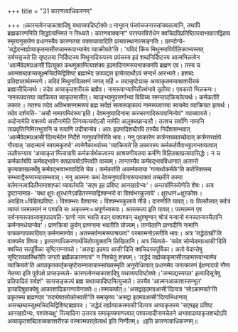 +++
title = "31 कारणत्वाधिकरणम्"

+++
॥कारमत्वेनचाकाशादिषु यथाव्यपदिष्टोक्तेः॥ माभूवन् पंचपंचजनास्सांख्यतत्वानि, तथापि ब्रह्मकारणमिति सिद्धांत्यभिमतं न सिध्यते। कारणवाक्यानां" परस्परविरोधेन क्वचिदपिप्रतिष्ठितत्वाभावात्तद्विहाय स्मृत्यनुसारेण प्रधानस्यैव कारणतया वक्तव्यत्वादिति प्रत्यवस्थानात्सङ्गतिः। छान्दोग्ये- 'तद्धेदन्तर्ह्यव्याकृतमासीत्तन्नामरूपाभ्यामेव व्याक्रीयते'ति। 'यदिदं किंच मिथुनमापिपीलिकाभ्यस्तत् सर्वमसृजते'ति सृष्टतया निर्दिष्टस्य मिथुनादिरूपस्य प्रपंचस्य इदं शब्दनिर्दिष्टस्य आत्मभिन्नत्वेन 'आत्मैवेदमग्रआसी'दित्युक्तं कथमुक्तमित्याशंक्य इदमादिनामरूपभाक्त्वमपि ब्रह्मण एव। तस्य च आत्मशब्दवाच्यसूक्ष्मचिदचिद्विशिष्ट ब्रह्माभेद उपपद्यत इत्येतदर्थोऽयं सन्दर्भ आरभ्यते। हशब्दः प्रतिज्ञातार्थस्मरणे। तदिदं मिथुनादिलक्षणं जगत् तर्हि = तदासृष्टेःप्राक् अव्याकृतमव्यक्तशरीरकं ब्रह्मासीदित्यर्थः। तदेव अव्याकृतशरीरकं ब्रह्मैव। नामरूपाभ्यामितीत्थंभावे तृतीया। एवकारो भिन्नक्रमः। नामरूपवत्तया व्याक्रियत व्याकृतमासीत्। व्याङ्भ्यामुपसर्गाभ्यां विविच्य समन्तादक्रियतेत्यर्थः। कर्मकर्तरि लकारः। ततश्च तदेव अविभक्तनामरूपं ब्रह्म सर्वज्ञं सत्यसङ्कल्पं नामरूपवत्तया स्वयमेव व्याक्रियत इत्यर्थः। तदेव दर्शयति- 'असौ नामायमिदंरूप'इति। देवमनुष्यादिनामा करचरणादिरूपवानित्येवं" व्याख्यायते। अदोनामेति वक्तव्ये असौनामेति लिंगव्यत्ययोऽसौ नामेति अलुक्चछान्दसौ। ततश्च सर्वाणि नामानि तत्प्रवृत्तिनिमित्तभूतानि च रूपाणि तदीयान्येव। अतः इदमादिशब्दैरपि तस्यैव निर्देशसम्भवात् 'आत्मैवेदमग्रआसी'दित्यभेदेन निर्देशे नानुपपत्तिरिति भावः। ननु एवकारेण कर्त्रन्तख्यवच्छेदात् कर्त्रन्तराक्षेपे गौरवात् 'तदात्मानं स्वयमकुरुते' त्यनेनैकार्थ्याच्च 'व्याक्रियते'ति लकारस्य कर्मकर्तर्येवाभ्युपगन्तव्यत्वात् तदवैरूप्याय 'अव्याकृत'मित्यत्रापि कर्मकर्त्रर्थकत्वस्य आश्रयणीयतया कर्मणि विहितक्तप्रत्ययासिद्धेः। न च कर्मकर्तर्यपि कर्मवद्भावेन क्तप्रत्ययोऽस्त्विति वाच्यम्। लान्तस्यैव कर्मवद्भावविधानात् अलान्ते कृत्यक्तखलर्थेषु कर्मवद्भावाभावादिति चेन्न। कर्मकर्तति अकर्मकतया 'गत्यर्थाकर्मके'ति कर्तरिक्तस्य सम्भवाद्वैरूप्यस्यासम्भवात्। ननु आत्मनः कथं देवमनुष्यादिनारूपभाक्त्वं तच्छरीरे तस्या वर्तमानत्वादितीमामाशह्कां व्यावर्तयति 'सएष इह प्रविष्ट आनखाग्रेभ्यः'। अन्तर्यामिरूपेणेति शेषः। अत्र दृष्टान्तमाह- 'यथा क्षुरः क्षुरधानेऽवहितस्स्याद्विश्वम्भरो वा विश्वंभरकुलाये'। क्षुरधानं=क्षुरकोशः। अवहितः=पिहितप्रविष्टः। विश्वम्भरः वैश्वानरः। विश्वम्भरकुलाये नीडे। दारुणीति यावत्। यः तिलतैलात् सर्वत्रं व्याप्तं परमात्मानं न पश्यति सः अकृत्स्नः=अपूर्णस्वरूपः। असत्कल्प इति यावत्। परमात्मन एव सर्वनामरूपवत्त्वमुपपादयति-'प्राणो नाम भवति वदन् वाक्पश्यन् चक्षुश्श्रृण्वन् श्रोत्रं मन्वानो मनस्तान्यस्यैतानि कर्मनामधेयान्येव'। प्राणक्रियां कुर्वन् प्राणनामा भवतीति योज्यम्। तान्येतानि प्राणादीनि नामानि पाचकगायकादिवत् कर्मनामान्येव। अतस्सर्वनामरूपाश्रयत्वं" परमात्मनोऽस्तीति भावः। अत्र 'तद्धेदंतर्ही'ति वाक्यमेव विषयः। इतराण्यधिकरणार्थचिंतोपयुक्तानि लिखितानि। अत्र चिंत्यते- 'सदेव सोम्येदमग्रआसी'दिति क्वचित सत्पूर्विका सृष्टिराम्नायते। 'असद्वा इदमग्र आसी'दिति क्वचिदसत्पूर्विका। अतो वेदान्तेषु सृष्टिरव्यवस्थितेति जगतो ब्रह्मैककारणत्वं" न निश्चेतुं शक्यम्। 'तद्धेदं तर्ह्यव्याकृमासीत्तन्नामरूपाभ्यामेव व्याक्रियते'ति अव्याकृतकर्तृकसृष्टेराम्नातायास्सांख्यस्मृति अनुरोधित्वात् प्रधानमेव जगत्कारणं ईक्षणादयो गौणा नेतव्या इति पूर्वपक्षे प्राप्तउच्यते- कारणत्वेनचाकाशादिषु यथाव्यपदिष्टोक्तेः।'जन्माद्यस्ययत' इत्यादिसूत्रेषु प्रतिपादितं सर्वज्ञं" सत्यसङ्कल्पं ब्रह्म यथाव्यपदिष्टमित्युच्यते। तस्यैव 'आत्मनआकाशस्सम्भूत' इत्यादिषुवाक्येषु आकाशादिकारणत्वेनाक्तेः॥।समाकर्षात्॥ 'असद्वाइदमग्रआसी'दित्यत्र 'सोऽकामयते'ति प्रकृतस्य ब्रह्मणएव 'तदप्पेषश्लोकोभवती'ति समाकृष्य 'असद्वा इदमग्रआसी'दित्यभिधानात् असच्छब्दस्सूक्ष्मचिदचिद्विशिष्टब्रह्मपरः। 'तद्धेदं तर्ह्यव्याकतमासी'दित्यत्र अव्याकृतस्य 'सएषइह प्रविष्ट आनखाग्रेभ्यः, पश्यंश्चक्षु' रित्यादिना उत्तरत्र समाकृष्यमाणत्वात् पश्यत्त्वादीनामचेतने अभावादव्याकृतशब्दोऽपि अव्याकृतशब्दिताव्यक्तशरीरक परमात्मपरएवेत्यर्थ इति निर्णीतम्॥ ॥इति कारणत्वाधिकरणम्॥